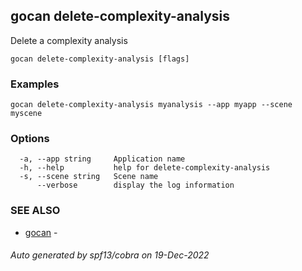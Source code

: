 ## gocan delete-complexity-analysis

Delete a complexity analysis

```
gocan delete-complexity-analysis [flags]
```

### Examples

```
gocan delete-complexity-analysis myanalysis --app myapp --scene myscene
```

### Options

```
  -a, --app string     Application name
  -h, --help           help for delete-complexity-analysis
  -s, --scene string   Scene name
      --verbose        display the log information
```

### SEE ALSO

* [gocan](gocan.md)	 - 

###### Auto generated by spf13/cobra on 19-Dec-2022
